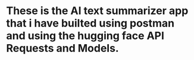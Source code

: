# These is the AI text summarizer app that i have builted using postman and using the hugging face API Requests and Models. 
